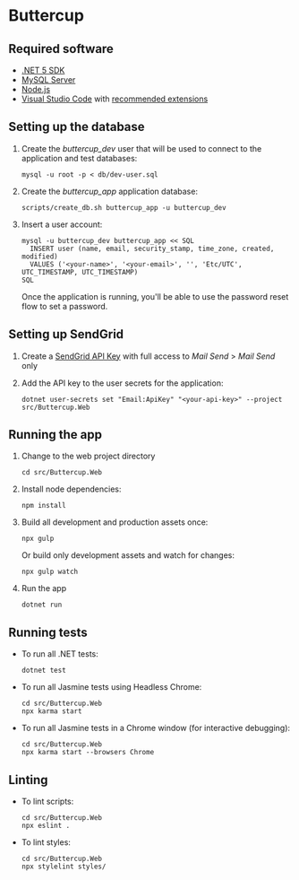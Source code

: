 # Buttercup

## Required software

- [.NET 5 SDK](https://dotnet.microsoft.com/download/dotnet/5.0)
- [MySQL Server](https://dev.mysql.com/downloads/mysql/)
- [Node.js](https://nodejs.org)
- [Visual Studio Code](https://code.visualstudio.com/) with [recommended
  extensions](.vscode/extensions.json)

## Setting up the database

1.  Create the _buttercup_dev_ user that will be used to connect to the
    application and test databases:

        mysql -u root -p < db/dev-user.sql

2.  Create the _buttercup_app_ application database:

        scripts/create_db.sh buttercup_app -u buttercup_dev

3.  Insert a user account:

        mysql -u buttercup_dev buttercup_app << SQL
          INSERT user (name, email, security_stamp, time_zone, created, modified)
          VALUES ('<your-name>', '<your-email>', '', 'Etc/UTC', UTC_TIMESTAMP, UTC_TIMESTAMP)
        SQL

    Once the application is running, you'll be able to use the password reset
    flow to set a password.

## Setting up SendGrid

1.  Create a [SendGrid API Key](https://app.sendgrid.com/settings/api_keys) with
    full access to _Mail Send_ > _Mail Send_ only

2.  Add the API key to the user secrets for the application:

        dotnet user-secrets set "Email:ApiKey" "<your-api-key>" --project src/Buttercup.Web

## Running the app

1.  Change to the web project directory

        cd src/Buttercup.Web

2.  Install node dependencies:

        npm install

3.  Build all development and production assets once:

        npx gulp

    Or build only development assets and watch for changes:

        npx gulp watch

4.  Run the app

        dotnet run

## Running tests

- To run all .NET tests:

      dotnet test

- To run all Jasmine tests using Headless Chrome:

      cd src/Buttercup.Web
      npx karma start

- To run all Jasmine tests in a Chrome window (for interactive debugging):

      cd src/Buttercup.Web
      npx karma start --browsers Chrome

## Linting

- To lint scripts:

      cd src/Buttercup.Web
      npx eslint .

- To lint styles:

      cd src/Buttercup.Web
      npx stylelint styles/
